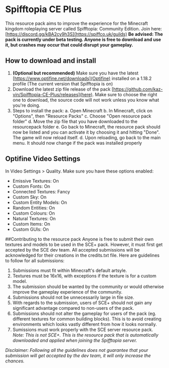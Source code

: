 # Spifftopia CE Plus
 This resource pack aims to improve the experience for the Minecraft kingdom roleplaying server called Spifftopia: Community Edition. Join here: [https://discord.gg/kBA2cy9h3S](https://spiffco.uk/guilds)
**Be advised: The pack is currently under beta testing. Anyone is free to download and use it, but crashes may occur that could disrupt your gameplay.**

## How to download and install
1. **(Optional but recommended)** Make sure you have the latest [https://www.optifine.net/downloads](Optifine) installed on a 1.18.2 profile (The current version that Spifftopia is on)
2. Download the latest zip file release of the pack [https://github.com/kaz-vin/Spifftopia-CE-Plus/releases](here). Make sure to choose the right one to download, the source code will not work unless you know what you're doing.
3. Steps to install the pack:
	a. Open Minecraft
	b. In Minecraft, click on "Options", then "Resource Packs"
	c. Choose "Open resource pack folder"
	d. Move the zip file that you have downloaded to the resourcepack folder
	e. Go back to Minecraft, the resource pack should now be listed and you can activate it by choosing it and hitting "Done". The game will now reload itself.
	d. Upon reloading, go back to the main menu. It should now change if the pack was installed properly
	
## Optifine Video Settings
In Video Settings > Quality. Make sure you have these options enabled:

 - Emissive Textures: 		On
 - Custom Fonts: 			On
 - Connected Textures: 		Fancy
 - Custom Sky: 				On
 - Custom Entity Models: 	On
 - Random Entities: 		On
 - Custom Colours: 			On
 - Natural Textures: 		On
 - Custom Items: 			On
 - Custom GUIs: 			On
 
 ##Contributing to the resource pack
 Anyone is free to submit their own textures and models to be used in the SCE+ pack. However, it must first get accepted by the SCE dev team. All accepted submissions will be acknowledged for their creations in the credits.txt file.
 Here are guidelines to follow for all submissions:
 1. Submissions must fit within Minecraft's default artsyle.
 2. Textures must be 16x16, with exceptions if the texture is for a custom model.
 3. The submission should be wanted by the community or would otherwise improve the gameplay experience of the community.
 4. Submissions should not be unnecessarily large in file size.
 5. With regards to the submission, users of SCE+ should not gain any significant advantage compared to non-users of the pack.
 6. Submissions should not alter the gameplay for users of the pack (eg. different textures for common building blocks). This is to avoid creating environments which looks vastly different from how it looks normally.
 7. Sumissions must work properly with the SCE server resource pack. *Note: This is not SCE+. This is the resource pack that is automatically downloaded and applied when joining the Spifftopia server.*
 
 *Disclaimer: Following all the guidelines does not guarantee that your submission will get accepted by the dev team, it will only increase the chances.*